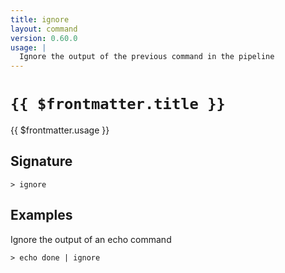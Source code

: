 ```yaml
---
title: ignore
layout: command
version: 0.60.0
usage: |
  Ignore the output of the previous command in the pipeline
---
```


# `{{ $frontmatter.title }}`

<div style='white-space: pre-wrap;'>{{ $frontmatter.usage }}</div>

## Signature

`> ignore `

## Examples

Ignore the output of an echo command

```shell
> echo done | ignore
```
